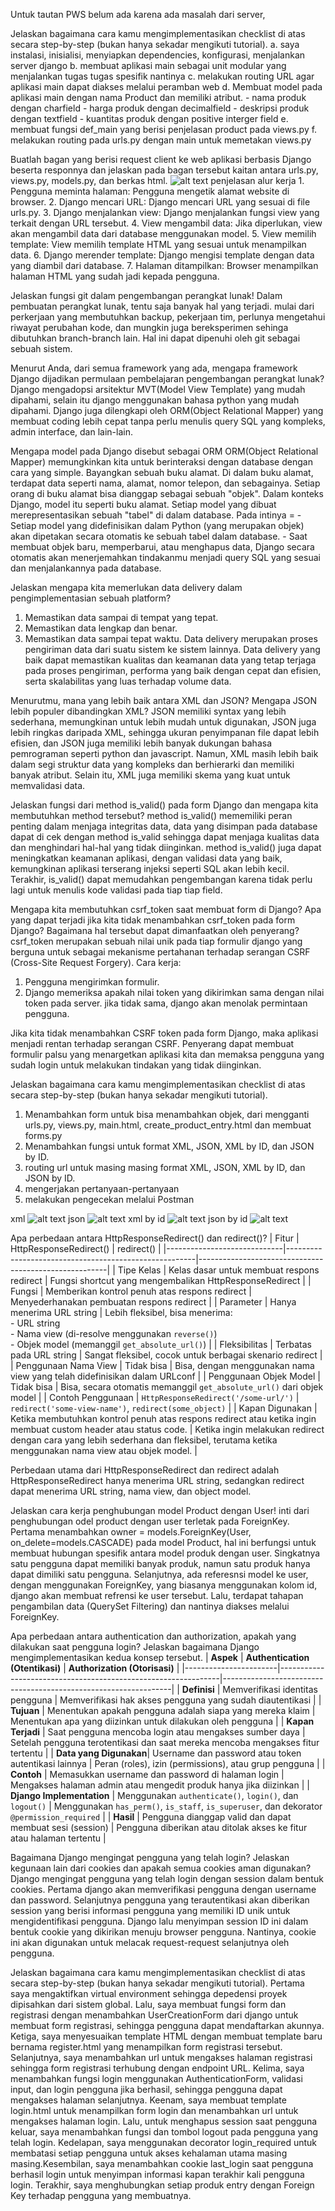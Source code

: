 Untuk tautan PWS belum ada karena ada masalah dari server,

Jelaskan bagaimana cara kamu mengimplementasikan checklist di atas secara step-by-step (bukan hanya sekadar mengikuti tutorial).
    a. saya instalasi, inisialisi, menyiapkan dependencies, konfigurasi, menjalankan server django
    b. membuat aplikasi main sebagai unit modular yang menjalankan tugas tugas spesifik nantinya
    c. melakukan routing URL agar aplikasi main dapat diakses melalui peramban web
    d. Membuat model pada aplikasi main dengan nama Product dan memiliki atribut.
        - nama produk dengan charfield
        - harga produk dengan decimalfield
        - deskripsi produk dengan textfield
        - kuantitas produk dengan positive interger field
    e. membuat fungsi def_main yang berisi penjelasan product pada views.py
    f. melakukan routing pada urls.py dengan main untuk memetakan views.py


Buatlah bagan yang berisi request client ke web aplikasi berbasis Django beserta responnya dan jelaskan pada bagan tersebut kaitan antara urls.py, views.py, models.py, dan berkas html.
    ![alt text](image.png)
    penjelasan alur kerja
    1. Pengguna meminta halaman: Pengguna mengetik alamat website di browser.
    2. Django mencari URL: Django mencari URL yang sesuai di file urls.py.
    3. Django menjalankan view: Django menjalankan fungsi view yang terkait dengan URL tersebut.
    4. View mengambil data: Jika diperlukan, view akan mengambil data dari database menggunakan model.
    5. View memilih template: View memilih template HTML yang sesuai untuk menampilkan data.
    6. Django merender template: Django mengisi template dengan data yang diambil dari database.
    7. Halaman ditampilkan: Browser menampilkan halaman HTML yang sudah jadi kepada pengguna.

Jelaskan fungsi git dalam pengembangan perangkat lunak!
Dalam pembuatan perangkat lunak, tentu saja banyak hal yang terjadi. mulai dari perkerjaan yang membutuhkan backup, pekerjaan tim, perlunya mengetahui riwayat perubahan kode, dan mungkin juga bereksperimen sehinga dibutuhkan branch-branch lain. Hal ini dapat dipenuhi oleh git sebagai sebuah sistem.

Menurut Anda, dari semua framework yang ada, mengapa framework Django dijadikan permulaan pembelajaran pengembangan perangkat lunak? 
Django mengadopsi arsitektur MVT(Model View Template) yang mudah dipahami, selain itu django menggunakan bahasa python yang mudah dipahami. Django juga dilengkapi oleh ORM(Object Relational Mapper) yang membuat coding lebih cepat tanpa perlu menulis query SQL yang kompleks, admin interface, dan lain-lain.

Mengapa model pada Django disebut sebagai ORM
ORM(Object Relational Mapper) memungkinkan kita untuk berinteraksi dengan database dengan cara yang simple. Bayangkan sebuah buku alamat. Di dalam buku alamat, terdapat data seperti nama, alamat, nomor telepon, dan sebagainya. Setiap orang di buku alamat bisa dianggap sebagai sebuah "objek". Dalam konteks Django, model itu seperti buku alamat. Setiap model yang dibuat merepresentasikan sebuah "tabel" di dalam database.
Pada intinya =
    -Setiap model yang didefinisikan dalam Python (yang merupakan objek) akan dipetakan secara otomatis ke sebuah tabel dalam database.
    - Saat membuat objek baru, memperbarui, atau menghapus data, Django secara otomatis akan menerjemahkan tindakanmu menjadi query SQL yang sesuai dan menjalankannya pada database.


Jelaskan mengapa kita memerlukan data delivery dalam pengimplementasian sebuah platform?
1. Memastikan data sampai di tempat yang tepat.
2. Memastikan data lengkap dan benar.
3. Memastikan data sampai tepat waktu.
Data delivery merupakan proses pengiriman data dari suatu sistem ke sistem lainnya. Data delivery yang baik dapat memastikan kualitas dan keamanan data yang tetap terjaga pada proses pengiriman, performa yang baik dengan cepat dan efisien, serta skalabilitas yang luas terhadap volume data.

Menurutmu, mana yang lebih baik antara XML dan JSON? Mengapa JSON lebih populer dibandingkan XML?
JSON memiliki syntax yang lebih sederhana, memungkinan untuk lebih mudah untuk digunakan, JSON juga lebih ringkas daripada XML, sehingga ukuran penyimpanan file dapat lebih efisien, dan JSON juga memiliki lebih banyak dukungan bahasa pemrograman seperti python dan javascript. Namun, XML masih lebih baik dalam segi struktur data yang kompleks dan berhierarki dan memiliki banyak atribut. Selain itu, XML juga memiliki skema yang kuat untuk memvalidasi data.

Jelaskan fungsi dari method is_valid() pada form Django dan mengapa kita membutuhkan method tersebut?
method is_valid() mememiliki peran penting dalam menjaga integritas data, data yang disimpan pada database dapat di cek dengan method is_valid sehingga dapat menjaga kualitas data dan menghindari hal-hal yang tidak diinginkan. method is_valid() juga dapat meningkatkan keamanan aplikasi, dengan validasi data yang baik, kemungkinan aplikasi terserang injeksi seperti SQL akan lebih kecil. Terakhir, is_valid() dapat memudahkan pengembangan karena tidak perlu lagi untuk menulis kode validasi pada tiap tiap field.

Mengapa kita membutuhkan csrf_token saat membuat form di Django? Apa yang dapat terjadi jika kita tidak menambahkan csrf_token pada form Django? Bagaimana hal tersebut dapat dimanfaatkan oleh penyerang?
csrf_token merupakan sebuah nilai unik pada tiap formulir django yang berguna untuk sebagai mekanisme pertahanan terhadap serangan CSRF (Cross-Site Request Forgery).
Cara kerja:
1. Pengguna mengirimkan formulir.
2. Django memeriksa apakah nilai token yang dikirimkan sama dengan nilai token pada server.
    jika tidak sama, django akan menolak permintaan pengguna.

Jika kita tidak menambahkan CSRF token pada form Django, maka aplikasi menjadi rentan terhadap serangan CSRF. Penyerang dapat membuat formulir palsu yang menargetkan aplikasi kita dan memaksa pengguna yang sudah login untuk melakukan tindakan yang tidak diinginkan.

Jelaskan bagaimana cara kamu mengimplementasikan checklist di atas secara step-by-step (bukan hanya sekadar mengikuti tutorial).
1. Menambahkan form untuk bisa menambahkan objek, dari mengganti urls.py, views.py, main.html, create_product_entry.html dan membuat forms.py
2. Menambahkan fungsi untuk format XML, JSON, XML by ID, dan JSON by ID.
3. routing url untuk masing masing format XML, JSON, XML by ID, dan JSON by ID.
4. mengerjakan pertanyaan-pertanyaan
5. melakukan pengecekan melalui Postman



xml
![alt text](image-5.png)
json
![alt text](image-6.png)
xml by id
![alt text](image-7.png)
json by id
![alt text](image-8.png)


Apa perbedaan antara HttpResponseRedirect() dan redirect()?
| Fitur                        | HttpResponseRedirect()                               | redirect()                                   |
|-----------------------------|-------------------------------------------------------|-------------------------------------------------------|
| Tipe Kelas                   | Kelas dasar untuk membuat respons redirect            | Fungsi shortcut yang mengembalikan HttpResponseRedirect |
| Fungsi                      | Memberikan kontrol penuh atas respons redirect          | Menyederhanakan pembuatan respons redirect          |
| Parameter                   | Hanya menerima URL string                            | Lebih fleksibel, bisa menerima: <br>- URL string <br>- Nama view (di-resolve menggunakan `reverse()`) <br>- Objek model (memanggil `get_absolute_url()`) |
| Fleksibilitas                | Terbatas pada URL string                            | Sangat fleksibel, cocok untuk berbagai skenario redirect |
| Penggunaan Nama View          | Tidak bisa                                         | Bisa, dengan menggunakan nama view yang telah didefinisikan dalam URLconf |
| Penggunaan Objek Model       | Tidak bisa                                         | Bisa, secara otomatis memanggil `get_absolute_url()` dari objek model |
| Contoh Penggunaan            | `HttpResponseRedirect('/some-url/')`                 | `redirect('some-view-name')`, `redirect(some_object)` |
| Kapan Digunakan             | Ketika membutuhkan kontrol penuh atas respons redirect atau ketika ingin membuat custom header atau status code. | Ketika ingin melakukan redirect dengan cara yang lebih sederhana dan fleksibel, terutama ketika menggunakan nama view atau objek model. |

Perbedaan utama dari HttpResponseRedirect dan redirect adalah HttpResponseRedirect hanya menerima URL string, sedangkan redirect dapat menerima URL string, nama view, dan object model.

Jelaskan cara kerja penghubungan model Product dengan User!
inti dari penghubungan odel product dengan user terletak pada ForeignKey. Pertama menambahkan owner = models.ForeignKey(User, on_delete=models.CASCADE) pada model Product, hal ini berfungsi untuk membuat hubungan spesifik antara model produk dengan user. Singkatnya satu pengguna dapat memiliki banyak produk, namun satu produk hanya dapat dimiliki satu pengguna. Selanjutnya, ada referesnsi model ke user, dengan menggunakan ForeignKey, yang biasanya menggunakan kolom id, django akan membuat refrensi ke user tersebut. Lalu, terdapat tahapan pengambilan data (QuerySet Filtering) dan nantinya diakses melalui ForeignKey.

Apa perbedaan antara authentication dan authorization, apakah yang dilakukan saat pengguna login? Jelaskan bagaimana Django mengimplementasikan kedua konsep tersebut.
| **Aspek**             | **Authentication (Otentikasi)**                               | **Authorization (Otorisasi)**                                   |
|-----------------------|---------------------------------------------------------------|-----------------------------------------------------------------|
| **Definisi**          | Memverifikasi identitas pengguna                               | Memverifikasi hak akses pengguna yang sudah diautentikasi        |
| **Tujuan**            | Menentukan apakah pengguna adalah siapa yang mereka klaim      | Menentukan apa yang diizinkan untuk dilakukan oleh pengguna      |
| **Kapan Terjadi**     | Saat pengguna mencoba login atau mengakses sumber daya         | Setelah pengguna terotentikasi dan saat mereka mencoba mengakses fitur tertentu |
| **Data yang Digunakan**| Username dan password atau token autentikasi lainnya           | Peran (roles), izin (permissions), atau grup pengguna            |
| **Contoh**            | Memasukkan username dan password di halaman login              | Mengakses halaman admin atau mengedit produk hanya jika diizinkan |
| **Django Implementation** | Menggunakan `authenticate()`, `login()`, dan `logout()`       | Menggunakan `has_perm()`, `is_staff`, `is_superuser`, dan dekorator `@permission_required` |
| **Hasil**             | Pengguna dianggap valid dan dapat membuat sesi (session)       | Pengguna diberikan atau ditolak akses ke fitur atau halaman tertentu |

 Bagaimana Django mengingat pengguna yang telah login? Jelaskan kegunaan lain dari cookies dan apakah semua cookies aman digunakan?
 Django mengingat pengguna yang telah login dengan session dalam bentuk cookies. Pertama django akan memverifikasi pengguna dengan username dan password. Selanjutnya pengguna yang terautentikasi akan diberikan session yang berisi informasi pengguna yang memiliki ID unik untuk mengidentifikasi pengguna. Django lalu menyimpan session ID ini dalam bentuk cookie yang dikirikan menuju browser pengguna. Nantinya, cookie ini akan digunakan untuk melacak request-request selanjutnya oleh pengguna.

  Jelaskan bagaimana cara kamu mengimplementasikan checklist di atas secara step-by-step (bukan hanya sekadar mengikuti tutorial).
  Pertama saya mengaktifkan virtual environment sehingga depedensi proyek dipisahkan dari sistem global. Lalu, saya membuat fungsi form dan registrasi dengan menambahkan UserCreationForm dari django untuk membuat form registrasi, sehingga pengguna dapat mendaftarkan akunnya. Ketiga, saya menyesuaikan template HTML dengan membuat template baru bernama register.html yang menampilkan form registrasi tersebut. Selanjutnya, saya menambahkan url untuk mengakses halaman registrasi sehingga form registrasi terhubung dengan endpoint URL. Kelima, saya menambahkan fungsi login menggunakan AuthenticationForm, validasi input, dan login pengguna jika berhasil, sehingga pengguna dapat mengakses halaman selanjutnya. Keenam, saya membuat template login.html untuk menampilkan form login dan menambahkan url untuk mengakses halaman login. Lalu, untuk menghapus session saat pengguna keluar, saya menambahkan fungsi dan tombol logout pada pengguna yang telah login. Kedelapan, saya menggunakan decorator login_required untuk membatasi setiap pengguna untuk akses kehalaman utama masing masing.Kesembilan, saya menambahkan cookie last_login saat pengguna berhasil login untuk menyimpan informasi kapan terakhir kali pengguna login. Terakhir, saya menghubungkan setiap produk entry dengan Foreign Key terhadap pengguna yang membuatnya.